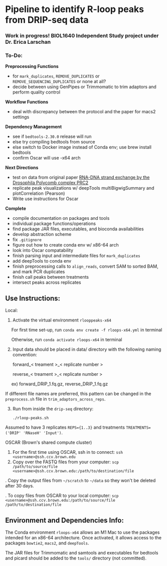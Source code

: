 # Pipeline to identify R-loop peaks from DRIP-seq data

### Work in progress! BIOL1640 Independent Study project under Dr. Erica Larschan

### To-Do:

**Preprocessing Functions**
- for `mark_duplicates`, `REMOVE_DUPLICATES` or `REMOVE_SEQUENCING_DUPLICATES` or none at all?
- decide between using GenPipes or Trimmomatic to trim adaptors and perform quality control

**Workflow Functions**
- deal with discrepancy between the protocol and the paper for macs2 settings

**Dependency Management**
- see if `bedtools-2.30.0` release will run
- else try compiling bedtools from source
- else 
    switch to Docker image instead of Conda env;
    use brew install bedtools
- confirm Oscar will use -x64 arch

**Next Directions**
- test on data from original paper [RNA-DNA strand exchange by the Drosophila Polycomb complex PRC2](https://www.nature.com/articles/s41467-020-15609-x)
- replicate peak visualizations w/ deepTools multiBigwigSummary and plotCorrelation (Pearson)
- Write use instructions for Oscar

**Complete**
- compile documentation on packages and tools
- individual package functions/operations
- find package JAR files, executables, and bioconda availabilities
- develop abstraction scheme
- fix `.gitignore`
- figure out how to create conda env w/ x86-64 arch 
- look into Oscar compatability
- finish parsing input and intermediate files for `mark_duplicates`
- add deepTools to conda env
- finish preprocessing calls to `align_reads`, convert SAM to sorted BAM, and mark PCR duplicates
- finish call peaks between treatments
- intersect peaks across replicates

## Use Instructions:
Local: 

1. Activate the virtual environment `rlooppeaks-x64`

&nbsp;&nbsp;&nbsp;&nbsp;  For first time set-up, run `conda env create -f rloops-x64.yml` in terminal

&nbsp;&nbsp;&nbsp;&nbsp;  Otherwise, run `conda activate rloops-x64` in terminal

2. Input data should be placed in data/ directory with the following naming convention:

    forward_< treament >_< replicate number >

    reverse_< treament >_< replicate number >

&nbsp;&nbsp;&nbsp;&nbsp; ex) forward_DRIP_1.fq.gz, reverse_DRIP_1.fq.gz

If different file names are preferred, this pattern can be changed in the `preprocess.sh` file in `trim_adaptors_across_reps`. 

3. Run from inside the `drip-seq` directory:

    `./rloop-peaks.sh` 

Assumed to have 3 replicates `REPS={1..3}` and treatments `TREATMENTS=('DRIP' 'RNaseH' 'Input')`. 

OSCAR (Brown's shared compute cluster)
1. For the first time using OSCAR, ssh in to connect:
`ssh <username>@ssh.ccv.brown.edu`
2. Copy over the FASTQ files from your computer:
`scp /path/to/source/file <username>@ssh.ccv.brown.edu:/path/to/destination/file`



. Copy the output files from `~/scratch` to `~/data` so they won't be deleted after 30 days.

. To copy files from OSCAR to your local computer:
`scp <username>@ssh.ccv.brown.edu:/path/to/source/file /path/to/destination/file`

    

## Environment and Dependencies Info:
The Conda environment `rloops-x64` allows an M1 Mac to use the packages intended for an x86-64 architecture. 
Once activated, it allows access to the packages `bowtie2`, `macs2`, and `deepTools`.

The JAR files for Trimmomatic and samtools and executables for bedtools and picard should be added to the `tools/` directory (not committed). 